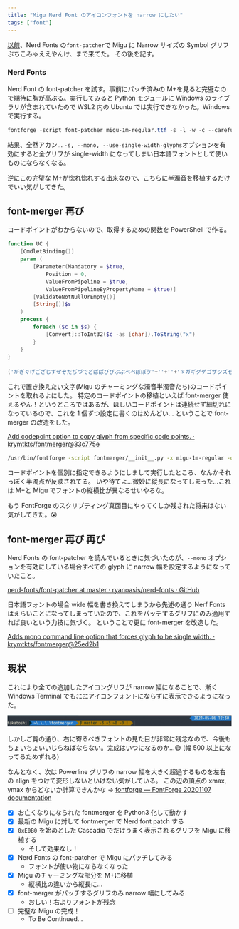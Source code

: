 ```yaml
---
title: "Migu Nerd Font のアイコンフォントを narrow にしたい"
tags: ["font"]
---
```


[以前](/posts/2021-04-11-consideration-of-difference-between-cascadia-and-migu.html)、Nerd Fonts の`font-patcher`で Migu に Narrow サイズの Symbol グリフぶちこみゃええやんけ、まで来てた。
その後を記す。

### Nerd Fonts

Nerd Font の font-patcher を試す。事前にパッチ済みの M+を見ると完璧なので期待に胸が高ぶる。実行してみると Python モジュールに Windows のライブラリが含まれていたので WSL2 内の Ubuntu では実行できなかった。Windows で実行する。

```powershell
fontforge -script font-patcher migu-1m-regular.ttf -s -l -w -c --careful --progressbars -out patched
```

結果、全然アカン... `-s, --mono, --use-single-width-glyphs`オプションを有効にすると全グリフが single-width になってしまい日本語フォントとして使いものにならなくなる。

逆にこの完璧な M+が惚れ惚れする出来なので、こちらに半濁音を移植するだけでいい気がしてきた。

## font-merger 再び

コードポイントがわからないので、取得するための関数を PowerShell で作る。

```powershell
function UC {
    [CmdletBinding()]
    param (
        [Parameter(Mandatory = $true,
            Position = 0,
            ValueFromPipeline = $true,
            ValueFromPipelineByPropertyName = $true)]
        [ValidateNotNullOrEmpty()]
        [String[]]$s
    )
    process {
        foreach ($c in $s) {
            [Convert]::ToInt32($c -as [char]).ToString("x")
        }
    }
}

('がぎぐげござじずぜぞだぢづでどばぱびぴぶぷべぺぼぽゔ'+''+''+'ゞガギグゲゴザジズゼゾダヂヅデドバパビピブプベペボポヴヷヸヹヺ').ToCharArray() | UC
```

これで置き換えたい文字(Migu のチャーミングな濁音半濁音たち)のコードポイントを取れるよにした。
特定のコードポイントの移植といえば font-merger 使えるやん！というところではあるが、ほしいコードポイントは連続せず細切れになっているので、これを 1 個ずつ設定に書くのはめんどい...
ということで font-merger の改造をした。

[Add codepoint option to copy glyph from specific code points. · krymtkts/fontmerger@33c775e](https://github.com/krymtkts/fontmerger/commit/33c775ef4f1fd47f90b6359f5ae74529552a87a6)

```sh
/usr/bin/fontforge -script fontmerger/__init__.py -x migu-1m-regular -o patched --suffix=migu -- ./source/M+1mNerdFontCompleteWindowsCompatible.ttf
```

コードポイントを個別に指定できるようにしまして実行したところ、なんかそれっぽく半濁点が反映されてる。
いや待てよ...微妙に縦長になってしまった...これは M+と Migu でフォントの縦横比が異なるせいやろな。

もう FontForge のスクリプティング真面目にやってくしか残された将来はない気がしてきた。😰

## font-merger 再び 再び

Nerd Fonts の font-patcher を読んでいるときに気づいたのが、`--mono` オプションを有効にしている場合すべての glyph に narrow 幅を設定するようになっていたこと。

[nerd-fonts/font-patcher at master · ryanoasis/nerd-fonts · GitHub](https://github.com/ryanoasis/nerd-fonts/blob/master/font-patcher#L71-L74)

日本語フォントの場合 wide 幅を書き換えてしまうから先述の通り Nerf Fonts はえらいことになってしまっていたので、これをパッチするグリフにのみ適用すれば良いという力技に気づく。
ということで更に font-merger を改造した。

[Adds mono command line option that forces glyph to be single width. · krymtkts/fontmerger@25ed2b1](https://github.com/krymtkts/fontmerger/commit/25ed2b1dfd547d6599417793fb679ea9fdbe4548)

## 現状

これにより全ての追加したアイコングリフが narrow 幅になることで、漸く Windows Terminal でもﾐﾆﾐﾆアイコンフォントにならずに表示できるようになった。

![現在のpowerline。左向き三角が残念](/img/2021-05-07-terminal/mypowerline.png "現在のpowerline。左向き三角が残念")

しかしご覧の通り、右に寄るべきフォントの見た目が非常に残念なので、今後もちょいちょいいじらねばならない。完成はいつになるのか...😪
(幅 500 以上になってるためずれる)

なんとなく、次は Powerline グリフの narrow 幅を大きく超過するものを左右の align をつけて変形しないといけない気がしている。
この辺の頂点の xmax, ymax からどないか計算できんかな →
[fontforge — FontForge 20201107 documentation](https://fontforge.org/docs/scripting/python/fontforge.html#fontforge.contour.boundingBox)

- [x] お亡くなりになられた fontmerger を Python3 化して動かす
- [x] 最新の Migu に対して fontmerger で Nerd font patch する
- [x] `0xE0B0` を始めとした Cascadia でだけうまく表示されるグリフを Migu に移植する
  - そして効果なし！
- [x] Nerd Fonts の font-patcher で Migu にパッチしてみる
  - フォントが使い物にならなくなった
- [x] Migu のチャーミングな部分を M+に移植
  - 縦横比の違いから縦長に...
- [x] font-merger がパッチするグリフのみ narrow 幅にしてみる
  - おしい！右よりフォントが残念
- [ ] 完璧な Migu の完成！
  - To Be Continued...
